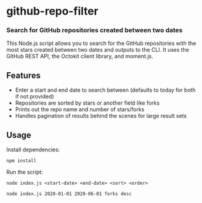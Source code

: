 # github-repo-filter

### Search for GitHub repositories created between two dates

This Node.js script allows you to search for the GitHub repositories with the most stars created between two dates and outputs to the CLI. It uses the GitHub REST API, the Octokit client library, and moment.js.

## Features
* Enter a start and end date to search between (defaults to today for both if not provided)
* Repositories are sorted by stars or another field like forks
* Prints out the repo name and number of stars/forks
* Handles pagination of results behind the scenes for large result sets

## Usage
Install dependencies:

`npm install`

Run the script:

`node index.js <start-date> <end-date> <sort> <order> `

`node index.js 2020-01-01 2020-06-01 forks desc`
